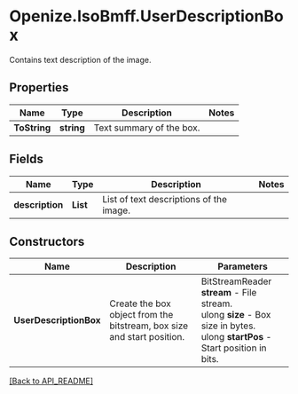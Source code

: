 # Openize.IsoBmff.UserDescriptionBox

Contains text description of the image.

## Properties

Name | Type | Description | Notes
------------ | ------------- | ------------- | -------------
**ToString** | **string** | Text summary of the box. | 

## Fields

Name | Type | Description | Notes
------------ | ------------- | ------------- | -------------
**description** | **List<string>** | List of text descriptions of the image. | 

## Constructors

Name | Description | Parameters
------------ | ------------- | -------------
**UserDescriptionBox** | Create the box object from the bitstream, box size and start position. | BitStreamReader <b>stream</b> - File stream.<br />ulong <b>size</b> - Box size in bytes.<br />ulong <b>startPos</b> - Start position in bits.

[[Back to API_README]](API_README.md)